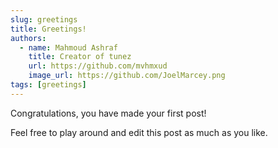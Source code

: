 ```yaml
---
slug: greetings
title: Greetings!
authors:
  - name: Mahmoud Ashraf
    title: Creator of tunez
    url: https://github.com/mvhmxud
    image_url: https://github.com/JoelMarcey.png
tags: [greetings]
---
```


Congratulations, you have made your first post!

Feel free to play around and edit this post as much as you like.
